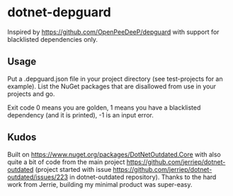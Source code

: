 # dotnet-depguard

Inspired by https://github.com/OpenPeeDeeP/depguard with support for blacklisted dependencies only.

## Usage

Put a .depguard.json file in your project directory (see test-projects for an example). List the NuGet packages that are 
disallowed from use in your projects and go. 

Exit code 0 means you are golden, 1 means you have a blacklisted dependency (and it is printed), -1 is an input error.

## Kudos

Built on https://www.nuget.org/packages/DotNetOutdated.Core with also quite a bit of code from the 
main project https://github.com/jerriep/dotnet-outdated (project started with issue https://github.com/jerriep/dotnet-outdated/issues/223
in dotnet-outdated repository). Thanks to the hard work from Jerrie, building my minimal product was super-easy.
